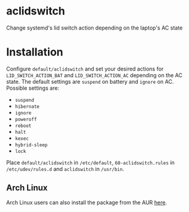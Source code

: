 # aclidswitch
Change systemd's lid switch action depending on the laptop's AC state

# Installation
Configure `default/aclidswitch` and set your desired actions for 
`LID_SWITCH_ACTION_BAT` and `LID_SWITCH_ACTION_AC` depending on the
AC state. The default settings are `suspend` on battery and `ignore` on 
AC. Possible settings are:

* `suspend`
* `hibernate`
* `ignore`
* `poweroff`
* `reboot`
* `halt` 
* `kexec`
* `hybrid-sleep`
* `lock`

Place `default/aclidswitch` in `/etc/default`, `60-aclidswitch.rules` 
in `/etc/udev/rules.d` and `aclidswitch` in `/usr/bin`.

## Arch Linux
Arch Linux users can also install the package from the AUR 
[here](https://aur.archlinux.org/packages/aclidswitch/).
